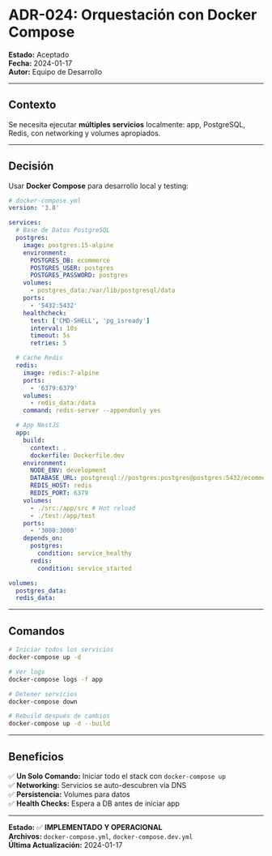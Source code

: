 # ADR-024: Orquestación con Docker Compose

**Estado:** Aceptado  
**Fecha:** 2024-01-17  
**Autor:** Equipo de Desarrollo

---

## Contexto

Se necesita ejecutar **múltiples servicios** localmente: app, PostgreSQL, Redis, con networking y volumes apropiados.

---

## Decisión

Usar **Docker Compose** para desarrollo local y testing:

```yaml
# docker-compose.yml
version: '3.8'

services:
  # Base de Datos PostgreSQL
  postgres:
    image: postgres:15-alpine
    environment:
      POSTGRES_DB: ecommerce
      POSTGRES_USER: postgres
      POSTGRES_PASSWORD: postgres
    volumes:
      - postgres_data:/var/lib/postgresql/data
    ports:
      - '5432:5432'
    healthcheck:
      test: ['CMD-SHELL', 'pg_isready']
      interval: 10s
      timeout: 5s
      retries: 5

  # Cache Redis
  redis:
    image: redis:7-alpine
    ports:
      - '6379:6379'
    volumes:
      - redis_data:/data
    command: redis-server --appendonly yes

  # App NestJS
  app:
    build:
      context: .
      dockerfile: Dockerfile.dev
    environment:
      NODE_ENV: development
      DATABASE_URL: postgresql://postgres:postgres@postgres:5432/ecommerce
      REDIS_HOST: redis
      REDIS_PORT: 6379
    volumes:
      - ./src:/app/src # Hot reload
      - ./test:/app/test
    ports:
      - '3000:3000'
    depends_on:
      postgres:
        condition: service_healthy
      redis:
        condition: service_started

volumes:
  postgres_data:
  redis_data:
```

---

## Comandos

```bash
# Iniciar todos los servicios
docker-compose up -d

# Ver logs
docker-compose logs -f app

# Detener servicios
docker-compose down

# Rebuild después de cambios
docker-compose up -d --build
```

---

## Beneficios

✅ **Un Solo Comando:** Iniciar todo el stack con `docker-compose up`  
✅ **Networking:** Servicios se auto-descubren vía DNS  
✅ **Persistencia:** Volumes para datos  
✅ **Health Checks:** Espera a DB antes de iniciar app

---

**Estado:** ✅ **IMPLEMENTADO Y OPERACIONAL**  
**Archivos:** `docker-compose.yml`, `docker-compose.dev.yml`  
**Última Actualización:** 2024-01-17
